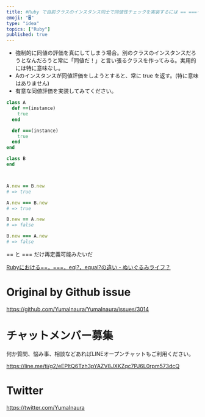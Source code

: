 ```yaml
---
title: #Ruby で自前クラスのインスタンス同士で同値性チェックを実装するには == ===イコールメソッドを定義すれば良いかね？
emoji: "🖥"
type: "idea"
topics: ["Ruby"]
published: true
---
```


- 強制的に同値の評価を真にしてしまう場合。別のクラスのインスタンスだろうとなんだろうと常に「同値だ！」と言い張るクラスを作ってみる。実用的には特に意味なし。
- Aのインスタンスが同値評価をしようとすると、常に true を返す。(特に意味はありません)
- 有意な同値評価を実装してみてください。

```rb
class A
  def ==(instance)
    true
  end

  def ===(instance)
    true
  end
end

class B
end



A.new == B.new
# => true

A.new === B.new
# => true

B.new == A.new
# => false

B.new === A.new
# => false
```


== と === だけ再定義可能みたいだ

[Rubyにおける==，===，eql?，equal?の違い - ぬいぐるみライフ？](https://mickey24.hatenablog.com/entry/20100910/1284052782)


# Original by Github issue

https://github.com/YumaInaura/YumaInaura/issues/3014








<!-- Update From Qiita API -->

# チャットメンバー募集


何か質問、悩み事、相談などあればLINEオープンチャットもご利用ください。

https://line.me/ti/g2/eEPltQ6Tzh3pYAZV8JXKZqc7PJ6L0rpm573dcQ





# Twitter


https://twitter.com/YumaInaura


<!-- Update From Qiita API -->


